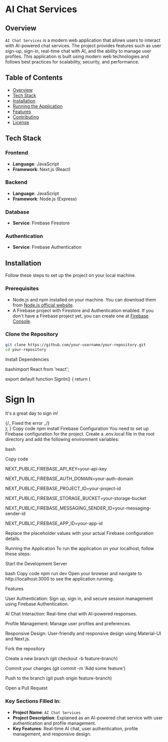 # AI Chat Services

## Overview

`AI Chat Services` is a modern web application that allows users to interact with AI-powered chat services. The project provides features such as user sign-up, sign-in, real-time chat with AI, and the ability to manage user profiles. This application is built using modern web technologies and follows best practices for scalability, security, and performance.

## Table of Contents

- [Overview](#overview)
- [Tech Stack](#tech-stack)
- [Installation](#installation)
- [Running the Application](#running-the-application)
- [Features](#features)
- [Contributing](#contributing)
- [License](#license)

## Tech Stack

### Frontend

- **Language**: JavaScript
- **Framework**: Next.js (React)

### Backend

- **Language**: JavaScript
- **Framework**: Node.js (Express)

### Database

- **Service**: Firebase Firestore

### Authentication

- **Service**: Firebase Authentication

## Installation

Follow these steps to set up the project on your local machine.

### Prerequisites

- Node.js and npm installed on your machine. You can download them from [Node.js official website](https://nodejs.org/).
- A Firebase project with Firestore and Authentication enabled. If you don't have a Firebase project yet, you can create one at [Firebase Console](https://console.firebase.google.com/).

### Clone the Repository

```bash
git clone https://github.com/your-username/your-repository.git
cd your-repository
```

Install Dependencies

bashimport React from 'react';

export default function SignIn() {
return (
<div>
<h1>Sign In</h1>
<p>It&apos;s a great day to sign in!</p> {/_ Fixed the error _/}
</div>
);
}
Copy code
npm install
Firebase Configuration
You need to set up Firebase configuration for the project. Create a .env.local file in the root directory and add the following environment variables:

bash

Copy code

NEXT_PUBLIC_FIREBASE_API_KEY=your-api-key

NEXT_PUBLIC_FIREBASE_AUTH_DOMAIN=your-auth-domain

NEXT_PUBLIC_FIREBASE_PROJECT_ID=your-project-id

NEXT_PUBLIC_FIREBASE_STORAGE_BUCKET=your-storage-bucket

NEXT_PUBLIC_FIREBASE_MESSAGING_SENDER_ID=your-messaging-sender-id

NEXT_PUBLIC_FIREBASE_APP_ID=your-app-id

Replace the placeholder values with your actual Firebase configuration details.

Running the Application
To run the application on your localhost, follow these steps:

Start the Development Server

bash
Copy code
npm run dev
Open your browser and navigate to http://localhost:3000 to see the application running.

Features

User Authentication: Sign up, sign in, and secure session management using Firebase Authentication.

AI Chat Interaction: Real-time chat with AI-powered responses.

Profile Management: Manage user profiles and preferences.

Responsive Design: User-friendly and responsive design using Material-UI and Next.js.

Fork the repository

Create a new branch (git checkout -b feature-branch)

Commit your changes (git commit -m 'Add some feature')

Push to the branch (git push origin feature-branch)

Open a Pull Request

### Key Sections Filled In:

- **Project Name**: `AI Chat Services`
- **Project Description**: Explained as an AI-powered chat service with user authentication and profile management.
- **Key Features**: Real-time AI chat, user authentication, profile management, and responsive design.
